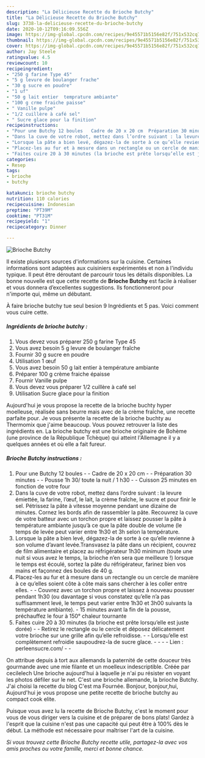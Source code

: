 ```yaml
---
description: "La Délicieuse Recette du Brioche Butchy"
title: "La Délicieuse Recette du Brioche Butchy"
slug: 3738-la-delicieuse-recette-du-brioche-butchy
date: 2020-10-12T09:16:09.556Z
image: https://img-global.cpcdn.com/recipes/9e45571b5156e82f/751x532cq70/brioche-butchy-photo-principale-de-la-recette.jpg
thumbnail: https://img-global.cpcdn.com/recipes/9e45571b5156e82f/751x532cq70/brioche-butchy-photo-principale-de-la-recette.jpg
cover: https://img-global.cpcdn.com/recipes/9e45571b5156e82f/751x532cq70/brioche-butchy-photo-principale-de-la-recette.jpg
author: Jay Steele
ratingvalue: 4.5
reviewcount: 10
recipeingredient:
- "250 g farine Type 45"
- "5 g levure de boulanger frache"
- "30 g sucre en poudre"
- "1 uf"
- "50 g lait entier  temprature ambiante"
- "100 g crme fraiche paisse"
- " Vanille pulpe"
- "1/2 cuillère à café sel"
- " Sucre glace pour la finition"
recipeinstructions:
- "Pour une Butchy 12 boules   Cadre de 20 x 20 cm  Préparation 30 minutes  Pousse 1h 30/ toute la nuit / 1 h30  Cuisson 25 minutes en fonction de votre four"
- "Dans la cuve de votre robot, mettez dans l’ordre suivant : la levure émiettée, la farine, l’œuf, le lait, la crème fraîche, le sucre et pour finir le sel. Pétrissez la pâte à vitesse moyenne pendant une dizaine de minutes. Cornez les bords afin de rassembler la pâte. Recouvrez la cuve de votre batteur avec un torchon propre et laissez pousser la pâte à température ambiante jusqu’à ce que la pâte double de volume (le temps de levée peut varier entre 1h30 et 3h selon la température."
- "Lorsque la pâte a bien levé, dégazez-la de sorte à ce qu’elle revienne à son volume d’avant levée.Transvasez la pâte dans un récipient, couvrez de film alimentaire et placez au réfrigérateur 1h30 minimum (toute une nuit si vous avez le temps, la brioche n’en sera que meilleure !) lorsque le temps est écoulé, sortez la pâte du réfrigérateur, farinez bien vos mains et façonnez des boules de 40 g."
- "Placez-les au fur et à mesure dans un rectangle ou un cercle de manière à ce qu’elles soient côte à côte mais sans chercher à les coller entre elles.  Couvrez avec un torchon propre et laissez à nouveau pousser pendant 1h30 (ou davantage si vous constatez qu’elle n’a pas suffisamment levé, le temps peut varier entre 1h30 et 3h00 suivants la température ambiante).  15 minutes avant la fin de la pousse, préchauffez le four à 150° chaleur tournante"
- "Faites cuire 20 à 30 minutes (la brioche est prête lorsqu’elle est juste dorée)  Retirez le rectangle ou le cercle et déposez délicatement votre brioche sur une grille afin qu’elle refroidisse.  Lorsqu’elle est complètement refroidie saupoudrez-la de sucre glace.     Lien : perleensucre.com/  ​​​​​​"
categories:
- Resep
tags:
- brioche
- butchy

katakunci: brioche butchy 
nutrition: 110 calories
recipecuisine: Indonesian
preptime: "PT39M"
cooktime: "PT31M"
recipeyield: "1"
recipecategory: Dinner

---
```



![Brioche Butchy](https://img-global.cpcdn.com/recipes/9e45571b5156e82f/751x532cq70/brioche-butchy-photo-principale-de-la-recette.jpg)

Il existe plusieurs sources d'informations sur la cuisine. Certaines informations sont adaptées aux cuisiniers expérimentés et non à l'individu typique. Il peut être déroutant de parcourir tous les détails disponibles. La bonne nouvelle est que cette recette de <strong> Brioche Butchy </strong> est facile à réaliser et vous donnera d’excellentes suggestions. Ils fonctionneront pour n'importe qui, même un débutant.

<!--inarticleads1-->

À faire brioche butchy tue seul besion 9 Ingrédients et 5 pas. Voici comment vous cuire cette.

##### Ingrédients de brioche butchy :

1. Vous devez vous préparer 250 g farine Type 45
1. Vous avez besoin 5 g levure de boulanger fraîche
1. Fournir 30 g sucre en poudre
1. Utilisation 1 œuf
1. Vous avez besoin 50 g lait entier à température ambiante
1. Préparer 100 g crème fraiche épaisse
1. Fournir  Vanille pulpe
1. Vous devez vous préparer 1/2 cuillère à café sel
1. Utilisation  Sucre glace pour la finition


Aujourd&#39;hui je vous propose la recette de la brioche buchty hyper moelleuse, réalisée sans beurre mais avec de la crème fraîche, une recette parfaite pour. Je vous présente la recette de la brioche buchty au Thermomix que j&#39;aime beaucoup. Vous pouvez retrouver la liste des ingrédients en. La brioche butchy est une brioche originaire de Bohème (une province de la République Tchèque) qui atteint l&#39;Allemagne il y a quelques années et où elle a fait fureur. 

<!--inarticleads2-->

##### Brioche Butchy instructions :

1. Pour une Butchy 12 boules  -  - Cadre de 20 x 20 cm -  - Préparation 30 minutes -  - Pousse 1h 30/ toute la nuit / 1 h30 -  - Cuisson 25 minutes en fonction de votre four
1. Dans la cuve de votre robot, mettez dans l’ordre suivant : la levure émiettée, la farine, l’œuf, le lait, la crème fraîche, le sucre et pour finir le sel. Pétrissez la pâte à vitesse moyenne pendant une dizaine de minutes. Cornez les bords afin de rassembler la pâte. Recouvrez la cuve de votre batteur avec un torchon propre et laissez pousser la pâte à température ambiante jusqu’à ce que la pâte double de volume (le temps de levée peut varier entre 1h30 et 3h selon la température.
1. Lorsque la pâte a bien levé, dégazez-la de sorte à ce qu’elle revienne à son volume d’avant levée.Transvasez la pâte dans un récipient, couvrez de film alimentaire et placez au réfrigérateur 1h30 minimum (toute une nuit si vous avez le temps, la brioche n’en sera que meilleure !) lorsque le temps est écoulé, sortez la pâte du réfrigérateur, farinez bien vos mains et façonnez des boules de 40 g.
1. Placez-les au fur et à mesure dans un rectangle ou un cercle de manière à ce qu’elles soient côte à côte mais sans chercher à les coller entre elles. -  - Couvrez avec un torchon propre et laissez à nouveau pousser pendant 1h30 (ou davantage si vous constatez qu’elle n’a pas suffisamment levé, le temps peut varier entre 1h30 et 3h00 suivants la température ambiante).  - 15 minutes avant la fin de la pousse, préchauffez le four à 150° chaleur tournante
1. Faites cuire 20 à 30 minutes (la brioche est prête lorsqu’elle est juste dorée) -  - Retirez le rectangle ou le cercle et déposez délicatement votre brioche sur une grille afin qu’elle refroidisse. -  - Lorsqu’elle est complètement refroidie saupoudrez-la de sucre glace. -  -   -  - Lien : perleensucre.com/ -  - ​​​​​​


On attribue depuis à tort aux allemands la paternité de cette douceur très gourmande avec une mie filante et un moelleux indescriptible. Créée par cecilelech Une brioche aujourd&#39;hui à laquelle je n&#39;ai pu résister en voyant les photos défiler sur le net. C&#39;est une brioche allemande, la brioche Butchy. J&#39;ai choisi la recette du blog C&#39;est ma Fournée. Bonjour, bonjour,hui, Aujourd&#39;hui je vous propose une petite recette de brioche butchy au compact cook elite. 

<!--inarticleads1-->

<p>
Puisque vous avez lu la recette de Brioche Butchy, c'est le moment pour vous de vous diriger vers la cuisine et de préparer de bons plats! Gardez à l'esprit que la cuisine n'est pas une capacité qui peut être à 100% dès le début. La méthode est nécessaire pour maîtriser l'art de la cuisine.
</p>

<p>
<i>Si vous trouvez cette Brioche Butchy recette utile, partagez-la avec vos amis proches ou votre famille, merci et bonne chance.</i>
</p>
